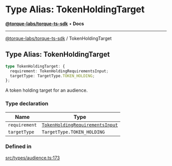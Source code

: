 # Type Alias: TokenHoldingTarget

[**@torque-labs/torque-ts-sdk**](../) • **Docs**

***

[@torque-labs/torque-ts-sdk](../) / TokenHoldingTarget

## Type Alias: TokenHoldingTarget

```ts
type TokenHoldingTarget: {
  requirement: TokenHoldingRequirementsInput;
  targetType: TargetType.TOKEN_HOLDING;
};
```

A token holding target for an audience.

### Type declaration

| Name          | Type                                                                |
| ------------- | ------------------------------------------------------------------- |
| `requirement` | [`TokenHoldingRequirementsInput`](tokenholdingrequirementsinput.md) |
| `targetType`  | `TargetType.TOKEN_HOLDING`                                          |

### Defined in

[src/types/audience.ts:173](https://github.com/torque-labs/torque-ts-sdk/blob/a30afeab92cb119627ec542f4c8aff2dd9faf383/src/types/audience.ts#L173)
